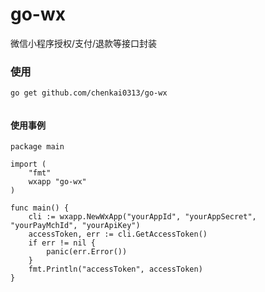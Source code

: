 # go-wx
微信小程序授权/支付/退款等接口封装


### 使用
```
go get github.com/chenkai0313/go-wx


```

#### 使用事例
```
package main

import (
	"fmt"
	wxapp "go-wx"
)

func main() {
	cli := wxapp.NewWxApp("yourAppId", "yourAppSecret", "yourPayMchId", "yourApiKey")
	accessToken, err := cli.GetAccessToken()
	if err != nil {
		panic(err.Error())
	}
	fmt.Println("accessToken", accessToken)
}

```
